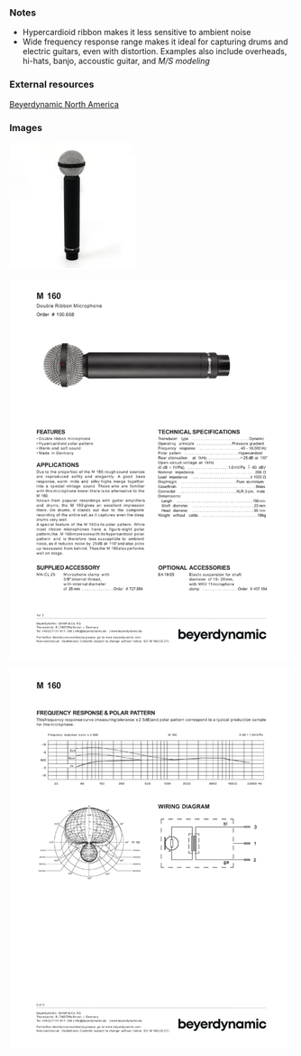 ### Notes
- Hypercardioid ribbon makes it less sensitive to ambient noise
- Wide frequency response range makes it ideal for capturing drums and electric guitars, even with distortion. Examples also include overheads, hi-hats, banjo, accoustic guitar, and *M/S modeling*

### External resources
[Beyerdynamic North America](https://north-america.beyerdynamic.com/m-160.html)

### Images
![](../images/beyerdynamic%20m160.jpg)

![](../images/DAT_M160_EN_A6_1.png)

![](../images/DAT_M160_EN_A6_2.png)